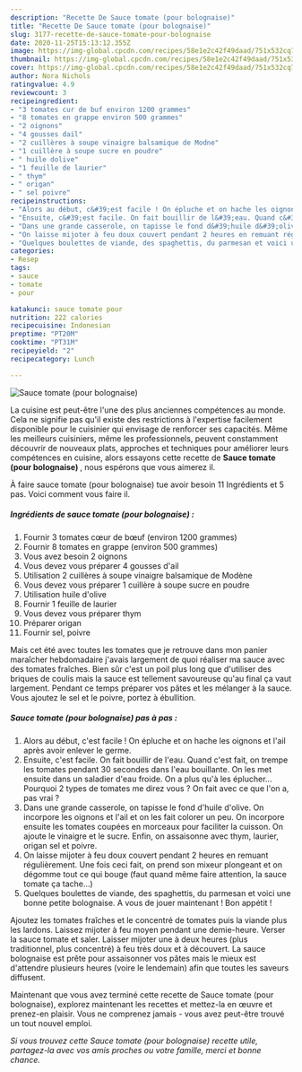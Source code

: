 ```yaml
---
description: "Recette De Sauce tomate (pour bolognaise)"
title: "Recette De Sauce tomate (pour bolognaise)"
slug: 3177-recette-de-sauce-tomate-pour-bolognaise
date: 2020-11-25T15:13:12.355Z
image: https://img-global.cpcdn.com/recipes/58e1e2c42f49daad/751x532cq70/sauce-tomate-pour-bolognaise-photo-principale-de-la-recette.jpg
thumbnail: https://img-global.cpcdn.com/recipes/58e1e2c42f49daad/751x532cq70/sauce-tomate-pour-bolognaise-photo-principale-de-la-recette.jpg
cover: https://img-global.cpcdn.com/recipes/58e1e2c42f49daad/751x532cq70/sauce-tomate-pour-bolognaise-photo-principale-de-la-recette.jpg
author: Nora Nichols
ratingvalue: 4.9
reviewcount: 3
recipeingredient:
- "3 tomates cur de buf environ 1200 grammes"
- "8 tomates en grappe environ 500 grammes"
- "2 oignons"
- "4 gousses dail"
- "2 cuillères à soupe vinaigre balsamique de Modne"
- "1 cuillère à soupe sucre en poudre"
- " huile dolive"
- "1 feuille de laurier"
- " thym"
- " origan"
- " sel poivre"
recipeinstructions:
- "Alors au début, c&#39;est facile ! On épluche et on hache les oignons et l&#39;ail après avoir enlever le germe."
- "Ensuite, c&#39;est facile. On fait bouillir de l&#39;eau. Quand c&#39;est fait, on trempe les tomates pendant 30 secondes dans l&#39;eau bouillante. On les met ensuite dans un saladier d&#39;eau froide. On a plus qu&#39;à les éplucher... Pourquoi 2 types de tomates me direz vous ? On fait avec ce que l&#39;on a, pas vrai ?"
- "Dans une grande casserole, on tapisse le fond d&#39;huile d&#39;olive. On incorpore les oignons et l&#39;ail et on les fait colorer un peu. On incorpore ensuite les tomates coupées en morceaux pour faciliter la cuisson. On ajoute le vinaigre et le sucre. Enfin, on assaisonne avec thym, laurier, origan sel et poivre."
- "On laisse mijoter à feu doux couvert pendant 2 heures en remuant régulièrement. Une fois ceci fait, on prend son mixeur plongeant et on dégomme tout ce qui bouge (faut quand même faire attention, la sauce tomate ça tache...)"
- "Quelques boulettes de viande, des spaghettis, du parmesan et voici une bonne petite bolognaise. A vous de jouer maintenant ! Bon appétit !"
categories:
- Resep
tags:
- sauce
- tomate
- pour

katakunci: sauce tomate pour 
nutrition: 222 calories
recipecuisine: Indonesian
preptime: "PT20M"
cooktime: "PT31M"
recipeyield: "2"
recipecategory: Lunch

---
```



![Sauce tomate (pour bolognaise)](https://img-global.cpcdn.com/recipes/58e1e2c42f49daad/751x532cq70/sauce-tomate-pour-bolognaise-photo-principale-de-la-recette.jpg)

La cuisine est peut-être l'une des plus anciennes compétences au monde. Cela ne signifie pas qu'il existe des restrictions à l'expertise facilement disponible pour le cuisinier qui envisage de renforcer ses capacités. Même les meilleurs cuisiniers, même les professionnels, peuvent constamment découvrir de nouveaux plats, approches et techniques pour améliorer leurs compétences en cuisine, alors essayons cette recette de <strong> Sauce tomate (pour bolognaise) </strong>, nous espérons que vous aimerez il.

<!--inarticleads1-->

À faire sauce tomate (pour bolognaise) tue avoir besoin 11 Ingrédients et 5 pas. Voici comment vous faire il.

##### Ingrédients de sauce tomate (pour bolognaise) :

1. Fournir 3 tomates cœur de bœuf (environ 1200 grammes)
1. Fournir 8 tomates en grappe (environ 500 grammes)
1. Vous avez besoin 2 oignons
1. Vous devez vous préparer 4 gousses d&#39;ail
1. Utilisation 2 cuillères à soupe vinaigre balsamique de Modène
1. Vous devez vous préparer 1 cuillère à soupe sucre en poudre
1. Utilisation  huile d&#39;olive
1. Fournir 1 feuille de laurier
1. Vous devez vous préparer  thym
1. Préparer  origan
1. Fournir  sel, poivre


Mais cet été avec toutes les tomates que je retrouve dans mon panier maraîcher hebdomadaire j&#39;avais largement de quoi réaliser ma sauce avec des tomates fraîches. Bien sûr c&#39;est un poil plus long que d&#39;utiliser des briques de coulis mais la sauce est tellement savoureuse qu&#39;au final ça vaut largement. Pendant ce temps préparer vos pâtes et les mélanger à la sauce. Vous ajoutez le sel et le poivre, portez à ébullition. 

<!--inarticleads2-->

##### Sauce tomate (pour bolognaise) pas à pas :

1. Alors au début, c&#39;est facile ! On épluche et on hache les oignons et l&#39;ail après avoir enlever le germe.
1. Ensuite, c&#39;est facile. On fait bouillir de l&#39;eau. Quand c&#39;est fait, on trempe les tomates pendant 30 secondes dans l&#39;eau bouillante. On les met ensuite dans un saladier d&#39;eau froide. On a plus qu&#39;à les éplucher... Pourquoi 2 types de tomates me direz vous ? On fait avec ce que l&#39;on a, pas vrai ?
1. Dans une grande casserole, on tapisse le fond d&#39;huile d&#39;olive. On incorpore les oignons et l&#39;ail et on les fait colorer un peu. On incorpore ensuite les tomates coupées en morceaux pour faciliter la cuisson. On ajoute le vinaigre et le sucre. Enfin, on assaisonne avec thym, laurier, origan sel et poivre.
1. On laisse mijoter à feu doux couvert pendant 2 heures en remuant régulièrement. Une fois ceci fait, on prend son mixeur plongeant et on dégomme tout ce qui bouge (faut quand même faire attention, la sauce tomate ça tache...)
1. Quelques boulettes de viande, des spaghettis, du parmesan et voici une bonne petite bolognaise. A vous de jouer maintenant ! Bon appétit !


Ajoutez les tomates fraîches et le concentré de tomates puis la viande plus les lardons. Laissez mijoter à feu moyen pendant une demie-heure. Verser la sauce tomate et saler. Laisser mijoter une à deux heures (plus traditionnel, plus concentré) à feu très doux et à découvert. La sauce bolognaise est prête pour assaisonner vos pâtes mais le mieux est d&#39;attendre plusieurs heures (voire le lendemain) afin que toutes les saveurs diffusent. 

<!--inarticleads1-->

<p>
Maintenant que vous avez terminé cette recette de Sauce tomate (pour bolognaise), explorez maintenant les recettes et mettez-la en œuvre et prenez-en plaisir. Vous ne comprenez jamais - vous avez peut-être trouvé un tout nouvel emploi.
</p>

<p>
<i>Si vous trouvez cette Sauce tomate (pour bolognaise) recette utile, partagez-la avec vos amis proches ou votre famille, merci et bonne chance.</i>
</p>
